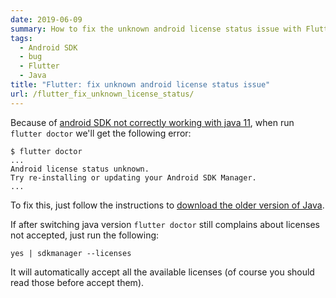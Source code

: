 ```yaml
---
date: 2019-06-09
summary: How to fix the unknown android license status issue with Flutter
tags:
  - Android SDK
  - bug
  - Flutter
  - Java
title: "Flutter: fix unknown android license status issue"
url: /flutter_fix_unknown_license_status/
---
```


Because of [android SDK not correctly working with java 11](/blog/android_sdk_java_11/), when run `flutter doctor` we'll get the following error:

```shell
$ flutter doctor
...
Android license status unknown.
Try re-installing or updating your Android SDK Manager.
...
```

<!--more-->

To fix this, just follow the instructions to [download the older version of Java](/blog/android_sdk_java_11/#).

If after switching java version `flutter doctor` still complains about licenses not accepted, just run the following:

```shell
yes | sdkmanager --licenses
```

It will automatically accept all the available licenses (of course you should read those before accept them).
